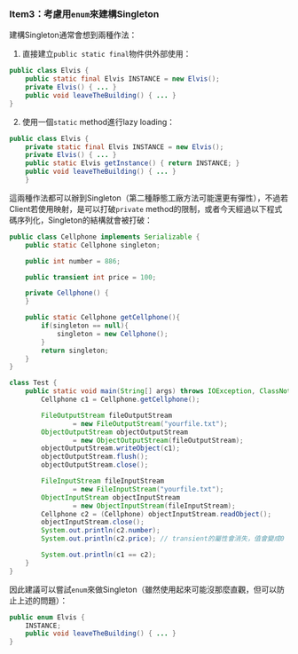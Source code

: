 ### Item3：考慮用`enum`來建構Singleton

建構Singleton通常會想到兩種作法：

1. 直接建立`public static final`物件供外部使用：
   
``` Java
public class Elvis {
    public static final Elvis INSTANCE = new Elvis();
    private Elvis() { ... }
    public void leaveTheBuilding() { ... }
}
```

2. 使用一個`static` method進行lazy loading：

``` Java
public class Elvis {
    private static final Elvis INSTANCE = new Elvis();
    private Elvis() { ... }
    public static Elvis getInstance() { return INSTANCE; }
    public void leaveTheBuilding() { ... }
    }
```

這兩種作法都可以辦到Singleton（第二種靜態工廠方法可能還更有彈性），不過若Client若使用映射，是可以打破`private` method的限制，或者今天經過以下程式碼序列化，Singleton的結構就會被打破：

``` Java
public class Cellphone implements Serializable {
    public static Cellphone singleton;

    public int number = 886;

    public transient int price = 100;

    private Cellphone() {
    }

    public static Cellphone getCellphone(){
        if(singleton == null){
            singleton = new Cellphone();
        }
        return singleton;
    }
}

class Test {
    public static void main(String[] args) throws IOException, ClassNotFoundException {
        Cellphone c1 = Cellphone.getCellphone();

        FileOutputStream fileOutputStream
                = new FileOutputStream("yourfile.txt");
        ObjectOutputStream objectOutputStream
                = new ObjectOutputStream(fileOutputStream);
        objectOutputStream.writeObject(c1);
        objectOutputStream.flush();
        objectOutputStream.close();

        FileInputStream fileInputStream
                = new FileInputStream("yourfile.txt");
        ObjectInputStream objectInputStream
                = new ObjectInputStream(fileInputStream);
        Cellphone c2 = (Cellphone) objectInputStream.readObject();
        objectInputStream.close();
        System.out.println(c2.number);
        System.out.println(c2.price); // transient的屬性會消失，值會變成0

        System.out.println(c1 == c2);
    }
}
```

因此建議可以嘗試`enum`來做Singleton（雖然使用起來可能沒那麼直觀，但可以防止上述的問題）：

``` Java
public enum Elvis {
    INSTANCE;
    public void leaveTheBuilding() { ... }
}
```
